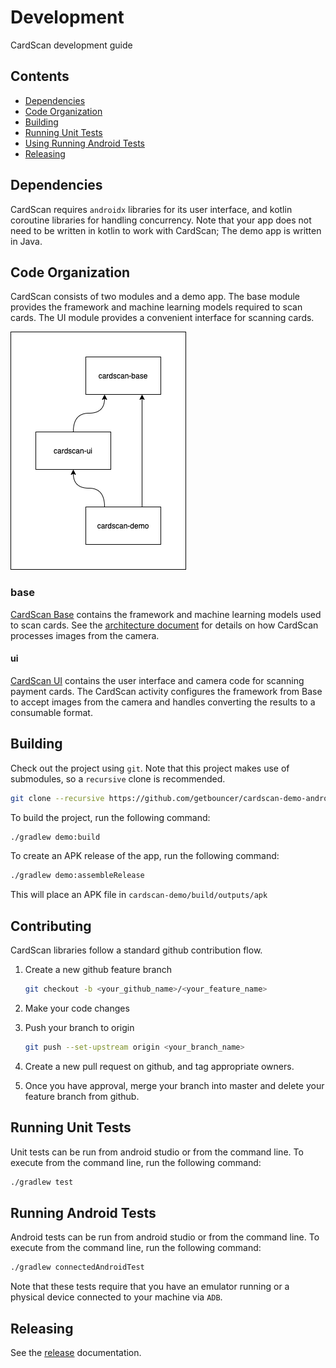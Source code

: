 # Development

CardScan development guide

## Contents

* [Dependencies](#dependencies)
* [Code Organization](#code-organization)
* [Building](#building)
* [Running Unit Tests](#running-unit-tests)
* [Using Running Android Tests](#running-android-tests)
* [Releasing](#releasing)

## Dependencies

CardScan requires `androidx` libraries for its user interface, and kotlin coroutine libraries for handling concurrency. Note that your app does not need to be written in kotlin to work with CardScan; The demo app is written in Java.

## Code Organization

CardScan consists of two modules and a demo app. The base module provides the framework and machine learning models required to scan cards. The UI module provides a convenient interface for scanning cards.

![cardscan dependencies](images/cardscan_dependencies.png)

### base

[CardScan Base](https://github.com/getbouncer/cardscan-base-android) contains the framework and machine learning models used to scan cards. See the [architecture document](https://github.com/getbouncer/cardscan-base-android/blob/master/docs/architecture.md) for details on how CardScan processes images from the camera.

#### ui

[CardScan UI](https://github.com/getbouncer/cardscan-ui-android) contains the user interface and camera code for scanning payment cards. The CardScan activity configures the framework from Base to accept images from the camera and handles converting the results to a consumable format. 

## Building

Check out the project using `git`. Note that this project makes use of submodules, so a `recursive` clone is recommended.
```bash
git clone --recursive https://github.com/getbouncer/cardscan-demo-android
```

To build the project, run the following command:
```bash
./gradlew demo:build
```

To create an APK release of the app, run the following command:
```bash
./gradlew demo:assembleRelease
```
This will place an APK file in `cardscan-demo/build/outputs/apk`

## Contributing

CardScan libraries follow a standard github contribution flow.

1. Create a new github feature branch
    ```bash
    git checkout -b <your_github_name>/<your_feature_name>
    ```

1. Make your code changes

1. Push your branch to origin
    ```bash
    git push --set-upstream origin <your_branch_name>
    ```

1. Create a new pull request on github, and tag appropriate owners.

1. Once you have approval, merge your branch into master and delete your feature branch from github.

## Running Unit Tests

Unit tests can be run from android studio or from the command line. To execute from the command line, run the following command:
```bash
./gradlew test
```

## Running Android Tests

Android tests can be run from android studio or from the command line. To execute from the command line, run the following command:
```bash
./gradlew connectedAndroidTest
```

Note that these tests require that you have an emulator running or a physical device connected to your machine via `ADB`.

## Releasing

See the [release](release.md) documentation.
